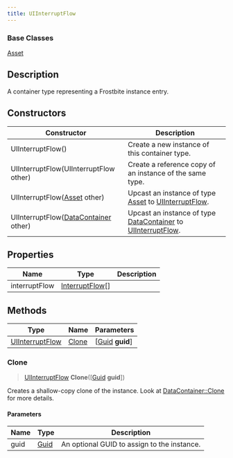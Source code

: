 ```yaml
---
title: UIInterruptFlow
---
```

### Base Classes

[Asset](Asset)

## Description

A container type representing a Frostbite instance entry.

## Constructors

| Constructor                                                                | Description                                                                                                           |
| -------------------------------------------------------------------------- | --------------------------------------------------------------------------------------------------------------------- |
| UIInterruptFlow()                                                          | Create a new instance of this container type.                                                                         |
| UIInterruptFlow(UIInterruptFlow other)                                     | Create a reference copy of an instance of the same type.                                                              |
| UIInterruptFlow([Asset](Asset) other)                                      | Upcast an instance of type [Asset](Asset) to [UIInterruptFlow](UIInterruptFlow).                                      |
| UIInterruptFlow([DataContainer](/vext/ref/shared/class/datacontainer) other) | Upcast an instance of type [DataContainer](/vext/ref/shared/class/datacontainer) to [UIInterruptFlow](UIInterruptFlow). |

## Properties

| Name          | Type                               | Description |
| ------------- | ---------------------------------- | ----------- |
| interruptFlow | [InterruptFlow](InterruptFlow)\[\] |             |

## Methods

| Type                               | Name            | Parameters                                     |
| ---------------------------------- | --------------- | ---------------------------------------------- |
| [UIInterruptFlow](UIInterruptFlow) | [Clone](#clone) | \[[Guid](/vext/ref/shared/class/guid) **guid**\] |

### Clone

> [UIInterruptFlow](UIInterruptFlow) **Clone**(\[[Guid](/vext/ref/shared/class/guid) **guid**\])

Creates a shallow-copy clone of the instance. Look at [DataContainer::Clone](/vext/ref/shared/class/datacontainer#clone) for more details.

#### Parameters

| Name | Type         | Description                                 |
| ---- | ------------ | ------------------------------------------- |
| guid | [Guid](Guid) | An optional GUID to assign to the instance. |
